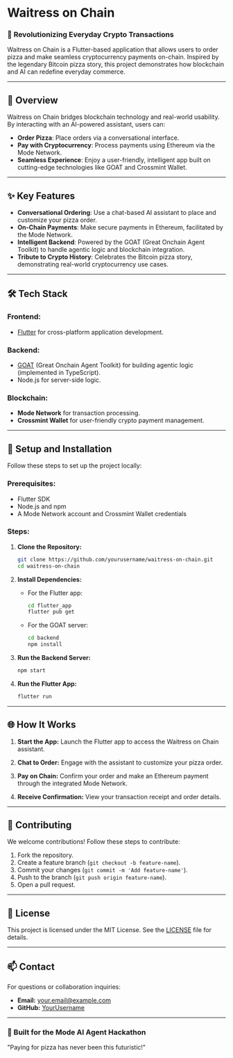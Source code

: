 # Waitress on Chain

### 🚀 **Revolutionizing Everyday Crypto Transactions**

Waitress on Chain is a Flutter-based application that allows users to order pizza and make seamless cryptocurrency payments on-chain. Inspired by the legendary Bitcoin pizza story, this project demonstrates how blockchain and AI can redefine everyday commerce.

---

## 📖 **Overview**

Waitress on Chain bridges blockchain technology and real-world usability. By interacting with an AI-powered assistant, users can:

- **Order Pizza**: Place orders via a conversational interface.
- **Pay with Cryptocurrency**: Process payments using Ethereum via the Mode Network.
- **Seamless Experience**: Enjoy a user-friendly, intelligent app built on cutting-edge technologies like GOAT and Crossmint Wallet.

---

## ✨ **Key Features**

- **Conversational Ordering**: Use a chat-based AI assistant to place and customize your pizza order.
- **On-Chain Payments**: Make secure payments in Ethereum, facilitated by the Mode Network.
- **Intelligent Backend**: Powered by the GOAT (Great Onchain Agent Toolkit) to handle agentic logic and blockchain integration.
- **Tribute to Crypto History**: Celebrates the Bitcoin pizza story, demonstrating real-world cryptocurrency use cases.

---

## 🛠 **Tech Stack**

### **Frontend:**
- [Flutter](https://flutter.dev/) for cross-platform application development.

### **Backend:**
- [GOAT](https://goat.dev/) (Great Onchain Agent Toolkit) for building agentic logic (implemented in TypeScript).
- Node.js for server-side logic.

### **Blockchain:**
- **Mode Network** for transaction processing.
- **Crossmint Wallet** for user-friendly crypto payment management.

---

## 🔧 **Setup and Installation**

Follow these steps to set up the project locally:

### Prerequisites:
- Flutter SDK
- Node.js and npm
- A Mode Network account and Crossmint Wallet credentials

### Steps:

1. **Clone the Repository:**
   ```bash
   git clone https://github.com/yourusername/waitress-on-chain.git
   cd waitress-on-chain
   ```

2. **Install Dependencies:**
   - For the Flutter app:
     ```bash
     cd flutter_app
     flutter pub get
     ```
   - For the GOAT server:
     ```bash
     cd backend
     npm install
     ```

3. **Run the Backend Server:**
   ```bash
   npm start
   ```

4. **Run the Flutter App:**
   ```bash
   flutter run
   ```

---

## 🌐 **How It Works**

1. **Start the App:**
   Launch the Flutter app to access the Waitress on Chain assistant.

2. **Chat to Order:**
   Engage with the assistant to customize your pizza order.

3. **Pay on Chain:**
   Confirm your order and make an Ethereum payment through the integrated Mode Network.

4. **Receive Confirmation:**
   View your transaction receipt and order details.

---

## 🤝 **Contributing**

We welcome contributions! Follow these steps to contribute:

1. Fork the repository.
2. Create a feature branch (`git checkout -b feature-name`).
3. Commit your changes (`git commit -m 'Add feature-name'`).
4. Push to the branch (`git push origin feature-name`).
5. Open a pull request.

---

## 📝 **License**

This project is licensed under the MIT License. See the [LICENSE](LICENSE) file for details.

---

## 📫 **Contact**

For questions or collaboration inquiries:
- **Email:** your.email@example.com
- **GitHub:** [YourUsername](https://github.com/yourusername)

---

### 🍕 Built for the Mode AI Agent Hackathon
"Paying for pizza has never been this futuristic!"
